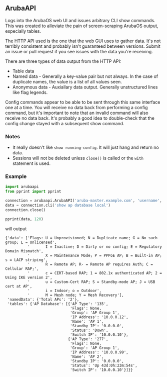 ## ArubaAPI

Logs into the ArubaOS web UI and issues arbitrary CLI show commands.  This was created to alleviate the pain of screen-scraping ArubaOS output, especially tables.

The HTTP API used is the one that the web GUI uses to gather data.  It's not terribly consistent and probably isn't guaranteed between versions.  Submit an issue or pull request if you see issues with the data you're receiving.

There are three types of data output from the HTTP API:
 * Table data
 * Named data - Generally a key-value pair but not always.  In the case of duplicate names, the value is a list of all values seen.
 * Anonymous data - Auxiallary data output.  Generally unstructured lines like flag legends.

Config commands appear to be able to be sent through this same interface one at a time.  You will receive no data back from performing a config command, but it's important to note that an invalid command will also receive no data back.  It's probably a good idea to double-check that the config change stayed with a subsequent show command.

### Notes
 * It really doesn't like `show running-config`.  It will just hang and return no data.
 * Sessions will not be deleted unless `close()` is called or the `with` statement is used.

### Example

```python
import arubaapi
from pprint import pprint

connection = arubaapi.ArubaAPI('aruba-master.example.com', 'username', 'password')
data = connection.cli('show ap database local')
connection.close()

pprint(data, 120)
```

will output

```
{'data': ['Flags: U = Unprovisioned; N = Duplicate name; G = No such group; L = Unlicensed',
          '       I = Inactive; D = Dirty or no config; E = Regulatory Domain Mismatch',
          '       X = Maintenance Mode; P = PPPoE AP; B = Built-in AP; s = LACP striping',
          '       R = Remote AP; R- = Remote AP requires Auth; C = Cellular RAP;',
          '       c = CERT-based RAP; 1 = 802.1x authenticated AP; 2 = Using IKE version 2',
          '       u = Custom-Cert RAP; S = Standby-mode AP; J = USB cert at AP',
          '       i = Indoor; o = Outdoor',
          '       M = Mesh node; Y = Mesh Recovery'],
 'namedData': {'Total APs': '2'},
 'tables': {'AP Database': [{'AP Type': '135',
                             'Flags': None,
                             'Group': 'AP Group 1',
                             'IP Address': '10.0.0.12',
                             'Name': 'AP 1',
                             'Standby IP': '0.0.0.0',
                             'Status': 'Down',
                             'Switch IP': '10.0.0.10'},
                            {'AP Type': '277',
                             'Flags': None,
                             'Group': 'AP Group 1',
                             'IP Address': '10.0.0.99',
                             'Name': 'AP 2',
                             'Standby IP': '0.0.0.0',
                             'Status': 'Up 43d:0h:23m:54s',
                             'Switch IP': '10.0.0.10'}]}}
```
